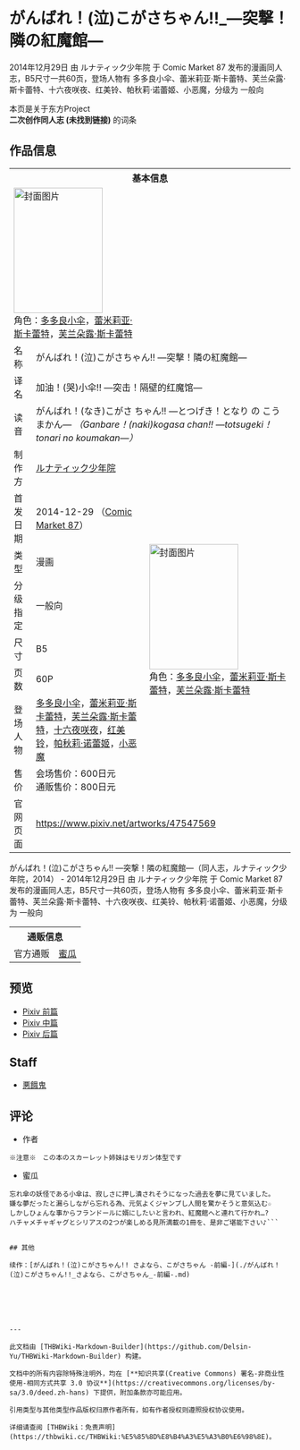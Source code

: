 # がんばれ！(泣)こがさちゃん!!_―突撃！隣の紅魔館―

<!-- source html: G:\repos\THBWiki-Markdown-Builder\THBWikiMarkdown\Temp\main\c\c3\ns0%3A%E3%81%8C%E3%82%93%E3%81%B0%E3%82%8C%EF%BC%81%28%E6%B3%A3%29%E3%81%93%E3%81%8C%E3%81%95%E3%81%A1%E3%82%83%E3%82%93%21%21_%E2%80%95%E7%AA%81%E6%92%83%EF%BC%81%E9%9A%A3%E3%81%AE%E7%B4%85%E9%AD%94%E9%A4%A8%E2%80%95.html -->

2014年12月29日 由 ルナティック少年院 于 Comic Market 87 发布的漫画同人志，B5尺寸一共60页，登场人物有 多多良小伞、蕾米莉亚·斯卡蕾特、芙兰朵露·斯卡蕾特、十六夜咲夜、红美铃、帕秋莉·诺蕾姬、小恶魔，分级为 一般向

本页是关于东方Project  
 **二次创作同人志 (未找到链接)** 的词条

## 作品信息

<table><tbody><tr><th colspan="3">基本信息</th></tr><tr><td class="cover-artwork-mobile" colspan="2"><a href="./文件-がんばれ！(泣)こがさちゃん!!_―突撃！隣の紅魔館―封面.jpg.md" class="image" title="封面图片"><img alt="封面图片" src="https://upload.thwiki.cc/thumb/d/df/%E3%81%8C%E3%82%93%E3%81%B0%E3%82%8C%EF%BC%81%28%E6%B3%A3%29%E3%81%93%E3%81%8C%E3%81%95%E3%81%A1%E3%82%83%E3%82%93%21%21_%E2%80%95%E7%AA%81%E6%92%83%EF%BC%81%E9%9A%A3%E3%81%AE%E7%B4%85%E9%AD%94%E9%A4%A8%E2%80%95%E5%B0%81%E9%9D%A2.jpg/159px-%E3%81%8C%E3%82%93%E3%81%B0%E3%82%8C%EF%BC%81%28%E6%B3%A3%29%E3%81%93%E3%81%8C%E3%81%95%E3%81%A1%E3%82%83%E3%82%93%21%21_%E2%80%95%E7%AA%81%E6%92%83%EF%BC%81%E9%9A%A3%E3%81%AE%E7%B4%85%E9%AD%94%E9%A4%A8%E2%80%95%E5%B0%81%E9%9D%A2.jpg" decoding="async" loading="lazy" width="159" height="224" srcset="https://upload.thwiki.cc/thumb/d/df/%E3%81%8C%E3%82%93%E3%81%B0%E3%82%8C%EF%BC%81%28%E6%B3%A3%29%E3%81%93%E3%81%8C%E3%81%95%E3%81%A1%E3%82%83%E3%82%93%21%21_%E2%80%95%E7%AA%81%E6%92%83%EF%BC%81%E9%9A%A3%E3%81%AE%E7%B4%85%E9%AD%94%E9%A4%A8%E2%80%95%E5%B0%81%E9%9D%A2.jpg/238px-%E3%81%8C%E3%82%93%E3%81%B0%E3%82%8C%EF%BC%81%28%E6%B3%A3%29%E3%81%93%E3%81%8C%E3%81%95%E3%81%A1%E3%82%83%E3%82%93%21%21_%E2%80%95%E7%AA%81%E6%92%83%EF%BC%81%E9%9A%A3%E3%81%AE%E7%B4%85%E9%AD%94%E9%A4%A8%E2%80%95%E5%B0%81%E9%9D%A2.jpg 1.5x, https://upload.thwiki.cc/thumb/d/df/%E3%81%8C%E3%82%93%E3%81%B0%E3%82%8C%EF%BC%81%28%E6%B3%A3%29%E3%81%93%E3%81%8C%E3%81%95%E3%81%A1%E3%82%83%E3%82%93%21%21_%E2%80%95%E7%AA%81%E6%92%83%EF%BC%81%E9%9A%A3%E3%81%AE%E7%B4%85%E9%AD%94%E9%A4%A8%E2%80%95%E5%B0%81%E9%9D%A2.jpg/317px-%E3%81%8C%E3%82%93%E3%81%B0%E3%82%8C%EF%BC%81%28%E6%B3%A3%29%E3%81%93%E3%81%8C%E3%81%95%E3%81%A1%E3%82%83%E3%82%93%21%21_%E2%80%95%E7%AA%81%E6%92%83%EF%BC%81%E9%9A%A3%E3%81%AE%E7%B4%85%E9%AD%94%E9%A4%A8%E2%80%95%E5%B0%81%E9%9D%A2.jpg 2x" data-file-width="860" data-file-height="1214"></a><div class="cover-char">角色：<a href="./多多良小伞.md" title="多多良小伞">多多良小伞</a>，<a href="./蕾米莉亚·斯卡蕾特.md" title="蕾米莉亚·斯卡蕾特">蕾米莉亚·斯卡蕾特</a>，<a href="./芙兰朵露·斯卡蕾特.md" title="芙兰朵露·斯卡蕾特">芙兰朵露·斯卡蕾特</a></div></td>
</tr><tr><td class="label">名称</td><td colspan="2"> がんばれ！(泣)こがさちゃん!! ―突撃！隣の紅魔館― </td></tr><tr><td class="label">译名</td><td colspan="2"> 加油！(哭)小伞!! ―突击！隔壁的红魔馆― </td></tr><tr><td class="label">读音</td><td colspan="2"> がんばれ！(なき)こがさ ちゃん!! ―とつげき！となり の こうまかん― <i>（Ganbare！(naki)kogasa chan!! ―totsugeki！tonari no koumakan―）</i> </td></tr><tr><td class="label">制作方</td><td><a href="./ルナティック少年院.md" title="ルナティック少年院">ルナティック少年院</a></td><td class="cover-artwork" rowspan="8" style="min-width:224px;"><a href="./文件-がんばれ！(泣)こがさちゃん!!_―突撃！隣の紅魔館―封面.jpg.md" class="image" title="封面图片"><img alt="封面图片" src="https://upload.thwiki.cc/thumb/d/df/%E3%81%8C%E3%82%93%E3%81%B0%E3%82%8C%EF%BC%81%28%E6%B3%A3%29%E3%81%93%E3%81%8C%E3%81%95%E3%81%A1%E3%82%83%E3%82%93%21%21_%E2%80%95%E7%AA%81%E6%92%83%EF%BC%81%E9%9A%A3%E3%81%AE%E7%B4%85%E9%AD%94%E9%A4%A8%E2%80%95%E5%B0%81%E9%9D%A2.jpg/159px-%E3%81%8C%E3%82%93%E3%81%B0%E3%82%8C%EF%BC%81%28%E6%B3%A3%29%E3%81%93%E3%81%8C%E3%81%95%E3%81%A1%E3%82%83%E3%82%93%21%21_%E2%80%95%E7%AA%81%E6%92%83%EF%BC%81%E9%9A%A3%E3%81%AE%E7%B4%85%E9%AD%94%E9%A4%A8%E2%80%95%E5%B0%81%E9%9D%A2.jpg" decoding="async" loading="lazy" width="159" height="224" srcset="https://upload.thwiki.cc/thumb/d/df/%E3%81%8C%E3%82%93%E3%81%B0%E3%82%8C%EF%BC%81%28%E6%B3%A3%29%E3%81%93%E3%81%8C%E3%81%95%E3%81%A1%E3%82%83%E3%82%93%21%21_%E2%80%95%E7%AA%81%E6%92%83%EF%BC%81%E9%9A%A3%E3%81%AE%E7%B4%85%E9%AD%94%E9%A4%A8%E2%80%95%E5%B0%81%E9%9D%A2.jpg/238px-%E3%81%8C%E3%82%93%E3%81%B0%E3%82%8C%EF%BC%81%28%E6%B3%A3%29%E3%81%93%E3%81%8C%E3%81%95%E3%81%A1%E3%82%83%E3%82%93%21%21_%E2%80%95%E7%AA%81%E6%92%83%EF%BC%81%E9%9A%A3%E3%81%AE%E7%B4%85%E9%AD%94%E9%A4%A8%E2%80%95%E5%B0%81%E9%9D%A2.jpg 1.5x, https://upload.thwiki.cc/thumb/d/df/%E3%81%8C%E3%82%93%E3%81%B0%E3%82%8C%EF%BC%81%28%E6%B3%A3%29%E3%81%93%E3%81%8C%E3%81%95%E3%81%A1%E3%82%83%E3%82%93%21%21_%E2%80%95%E7%AA%81%E6%92%83%EF%BC%81%E9%9A%A3%E3%81%AE%E7%B4%85%E9%AD%94%E9%A4%A8%E2%80%95%E5%B0%81%E9%9D%A2.jpg/317px-%E3%81%8C%E3%82%93%E3%81%B0%E3%82%8C%EF%BC%81%28%E6%B3%A3%29%E3%81%93%E3%81%8C%E3%81%95%E3%81%A1%E3%82%83%E3%82%93%21%21_%E2%80%95%E7%AA%81%E6%92%83%EF%BC%81%E9%9A%A3%E3%81%AE%E7%B4%85%E9%AD%94%E9%A4%A8%E2%80%95%E5%B0%81%E9%9D%A2.jpg 2x" data-file-width="860" data-file-height="1214"></a><div class="cover-char">角色：<a href="./多多良小伞.md" title="多多良小伞">多多良小伞</a>，<a href="./蕾米莉亚·斯卡蕾特.md" title="蕾米莉亚·斯卡蕾特">蕾米莉亚·斯卡蕾特</a>，<a href="./芙兰朵露·斯卡蕾特.md" title="芙兰朵露·斯卡蕾特">芙兰朵露·斯卡蕾特</a></div></td>
</tr><tr><td class="label">首发日期</td><td>2014-12-29&#160;（<a href="/展会作品列表?e=Comic+Market%2387">Comic Market 87</a>）</td></tr><tr><td class="label">类型</td><td>漫画</td></tr><tr><td class="label">分级指定</td><td>一般向</td></tr><tr><td class="label">尺寸</td><td>B5</td></tr><tr><td class="label">页数</td><td>60P</td></tr><tr><td class="label">登场人物</td><td><a href="./多多良小伞.md" title="多多良小伞">多多良小伞</a>，<a href="./蕾米莉亚·斯卡蕾特.md" title="蕾米莉亚·斯卡蕾特">蕾米莉亚·斯卡蕾特</a>，<a href="./芙兰朵露·斯卡蕾特.md" title="芙兰朵露·斯卡蕾特">芙兰朵露·斯卡蕾特</a>，<a href="/%E5%8D%81%E5%85%AD%E5%A4%9C%E5%92%B2%E5%A4%9C" title="十六夜咲夜">十六夜咲夜</a>，<a href="./红美铃.md" title="红美铃">红美铃</a>，<a href="./帕秋莉·诺蕾姬.md" title="帕秋莉·诺蕾姬">帕秋莉·诺蕾姬</a>，<a href="./小恶魔.md" title="小恶魔">小恶魔</a></td></tr><tr><td class="label">售价</td><td>会场售价：600日元<br>通贩售价：800日元</td></tr>
<tr><td class="label">官网页面</td><td colspan="2"><a rel="nofollow" class="external free" href="https://www.pixiv.net/artworks/47547569">https://www.pixiv.net/artworks/47547569</a></td></tr></tbody></table>

がんばれ！(泣)こがさちゃん!! ―突撃！隣の紅魔館―（同人志，ルナティック少年院，2014） - 2014年12月29日 由 ルナティック少年院 于 Comic Market 87 发布的漫画同人志，B5尺寸一共60页，登场人物有 多多良小伞、蕾米莉亚·斯卡蕾特、芙兰朵露·斯卡蕾特、十六夜咲夜、红美铃、帕秋莉·诺蕾姬、小恶魔，分级为 一般向

<table><tbody><tr><th colspan="3">通贩信息</th></tr><tr><td class="label">官方通贩</td><td colspan="2"><a rel="nofollow" class="external text" href="https://www.melonbooks.co.jp/detail/detail.php?product_id=113905">蜜瓜</a></td></tr></tbody></table>



## 预览
- [Pixiv 前篇](https://www.pixiv.net/artworks/47547569)
- [Pixiv 中篇](https://www.pixiv.net/artworks/47547904)
- [Pixiv 后篇](https://www.pixiv.net/artworks/47547967)


## Staff
- [悪餓鬼](./悪餓鬼.md)


## 评论
- 作者

```
※注意※　この本のスカーレット姉妹はモリガン体型です
```

- 蜜瓜

```
忘れ傘の妖怪である小傘は、寂しさに押し潰されそうになった過去を夢に見ていました。
嫌な夢だったと漏らしながら忘れる為、元気よくジャンプし人間を驚かそうと意気込む☆
しかしひょんな事からフランドールに婿にしたいと言われ、紅魔館へと連れて行かれ…?
ハチャメチャギャグとシリアスの2つが楽しめる見所満載の1冊を、是非ご堪能下さい♪```


## 其他
  
续作：[がんばれ！(泣)こがさちゃん!! さよなら、こがさちゃん -前編-](./がんばれ！(泣)こがさちゃん!!_さよなら、こがさちゃん_-前編-.md)
  





---

此文档由 [THBWiki-Markdown-Builder](https://github.com/Delsin-Yu/THBWiki-Markdown-Builder) 构建。

文档中的所有内容除特殊注明外，均在 [**知识共享(Creative Commons) 署名-非商业性使用-相同方式共享 3.0 协议**](https://creativecommons.org/licenses/by-sa/3.0/deed.zh-hans) 下提供，附加条款亦可能应用。

引用类型与其他类型作品版权归原作者所有，如有作者授权则遵照授权协议使用。

详细请查阅 [THBWiki：免责声明](https://thbwiki.cc/THBWiki:%E5%85%8D%E8%B4%A3%E5%A3%B0%E6%98%8E)。

